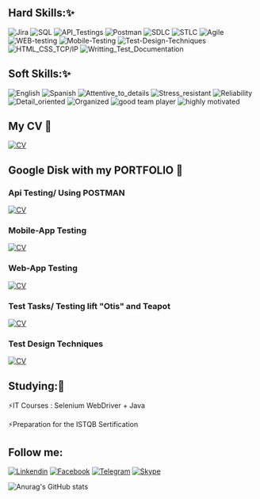 
## Hard Skills:✨

![Jira](https://img.shields.io/badge/-JIRA-ffa200)
![SQL](https://img.shields.io/badge/-SQL-ffa200)
![API_Testings](https://img.shields.io/badge/-API_Testing-ffa200)
![Postman](https://img.shields.io/badge/-POSTMAN-ffa200)
![SDLC](https://img.shields.io/badge/-SDLC-ffa200)
![STLC](https://img.shields.io/badge/-STLC-ffa200)
![Agile](https://img.shields.io/badge/-AGILE-ffa200)
![WEB-testing](https://img.shields.io/badge/-Web_Testing-ffa200)
![Mobile-Testing](https://img.shields.io/badge/-Mobile_Testing-ffa200)
![Test-Design-Techniques](https://img.shields.io/badge/-Test_Design_Techniques-ffa200)
![HTML_CSS_TCP/IP](https://img.shields.io/badge/-HTML_CCS_TCP/IP-ffa200)
![Writting_Test_Documentation](https://img.shields.io/badge/-Writting_Test_Documentation-ffa200)



## Soft Skills:✨

![English](https://img.shields.io/badge/-English_B2-f45d43)
![Spanish](https://img.shields.io/badge/-Spanish_A1-f45d43)
![Attentive_to_details](https://img.shields.io/badge/-Attentive_to_details-f45d43)
![Stress_resistant](https://img.shields.io/badge/-Stress_resistant-f45d43)
![Reliability](https://img.shields.io/badge/-Reliability-f45d43)
![Detail_oriented](https://img.shields.io/badge/-Detail_oriented-f45d43)
![Organized](https://img.shields.io/badge/-Organized-f45d43)
![good team player](https://img.shields.io/badge/-Good_team_player-f45d43)
![highly motivated](https://img.shields.io/badge/-Highly_motivated-f45d43)




## My CV 💬
[![CV](https://img.shields.io/badge/-CV_Rozhko_Alina_QA_Engineer-ffa200)](https://drive.google.com/file/d/1nZzv9nXZAJDcFoXKKB0PKQdJAWjMLz-f/view?usp=sharing)

## Google Disk with my PORTFOLIO 💬

### Api Testing/ Using  POSTMAN
[![CV](https://img.shields.io/badge/-Requests_in_POSTMAN-f45d43)](https://drive.google.com/drive/folders/1lu1iwTGRApSR8lrEXGe7SAdhtp6WHIHb?usp=sharing)

### Mobile-App Testing
[![CV](https://img.shields.io/badge/-Mobile_APP_Testing-f45d43)](https://drive.google.com/drive/folders/1Hw17wzfDN2xgSchYsODyO1MS9XWpjOU5?usp=sharing)

### Web-App Testing
[![CV](https://img.shields.io/badge/-WEB_App_Testing-f45d43)](https://drive.google.com/drive/folders/1hEwK7pctRo0jDLJo8oXDqWPMJGi8lsui?usp=sharing)

### Test Tasks/ Testing lift "Otis" and Teapot
[![CV](https://img.shields.io/badge/-Testing_Lift_and_Teapot-f45d43)](https://drive.google.com/drive/folders/1PXYixVc_eu-v9NK9PWm_9P4c7cHR_iFl?usp=sharing)

### Test Design Techniques
[![CV](https://img.shields.io/badge/-Test_Design_Techniquest-f45d43)](https://drive.google.com/drive/folders/12wursUfh7GakTyCEl0IKL1egTYAYUytl?usp=sharing)




 
 

## Studying:💬 

⚡IT Courses : Selenium WebDriver + Java

⚡Preparation for the  ISTQB Sertification 

## Follow me:

[![Linkendin](https://img.shields.io/badge/-LINKEDIN-090909?style=for-the-badge&logo=linkedin)](https://www.linkedin.com/in/qalina-rozhko/)
[![Facebook](https://img.shields.io/badge/-FACEBOOK-090909?style=for-the-badge&logo=facebook)](https://www.facebook.com/chyprina.alina)
[![Telegram](https://img.shields.io/badge/-TELEGRAM-090909?style=for-the-badge&logo=telegram)](https://t.me/alina_rojko)
[![Skype](https://img.shields.io/badge/-SKYPE-090909?style=for-the-badge&logo=skype)](https://join.skype.com/invite/J9WyZ5cst4Zn)

![Anurag's GitHub stats](https://github-readme-stats.vercel.app/api?username=alinarojko&show_icons=true&theme=radical)
